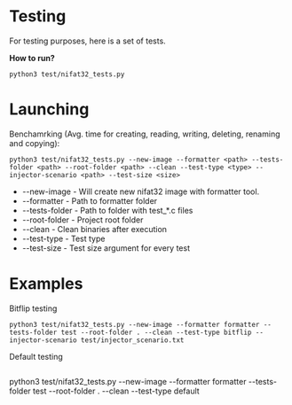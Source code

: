 # Testing
For testing purposes, here is a set of tests. </br>

**How to run?** </br>
```
python3 test/nifat32_tests.py 
```

# Launching
Benchamrking (Avg. time for creating, reading, writing, deleting, renaming and copying):
```
python3 test/nifat32_tests.py --new-image --formatter <path> --tests-folder <path> --root-folder <path> --clean --test-type <type> --injector-scenario <path> --test-size <size>
```
- --new-image - Will create new nifat32 image with formatter tool.
- --formatter - Path to formatter folder
- --tests-folder - Path to folder with test_*.c files
- --root-folder - Project root folder
- --clean - Clean binaries after execution
- --test-type - Test type 
- --test-size - Test size argument for every test

# Examples

Bitflip testing
```
python3 test/nifat32_tests.py --new-image --formatter formatter --tests-folder test --root-folder . --clean --test-type bitflip --injector-scenario test/injector_scenario.txt
```

Default testing
```

```
python3 test/nifat32_tests.py --new-image --formatter formatter --tests-folder test --root-folder . --clean --test-type default
